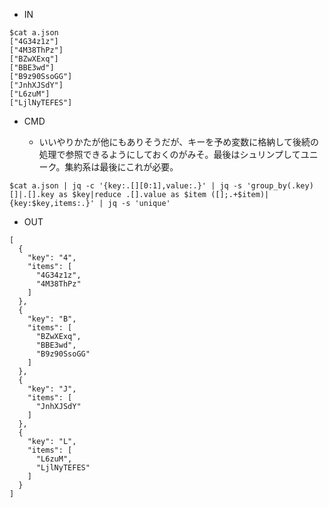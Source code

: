- IN

```
$cat a.json
["4G34z1z"]
["4M38ThPz"]
["BZwXExq"]
["BBE3wd"]
["B9z90SsoGG"]
["JnhXJSdY"]
["L6zuM"]
["LjlNyTEFES"]
```

- CMD

  - いいやりかたが他にもありそうだが、キーを予め変数に格納して後続の処理で参照できるようにしておくのがみそ。最後はシュリンプしてユニーク。集約系は最後にこれが必要。

```
$cat a.json | jq -c '{key:.[][0:1],value:.}' | jq -s 'group_by(.key)[]|.[].key as $key|reduce .[].value as $item ([];.+$item)|{key:$key,items:.}' | jq -s 'unique'
```

- OUT

```
[
  {
    "key": "4",
    "items": [
      "4G34z1z",
      "4M38ThPz"
    ]
  },
  {
    "key": "B",
    "items": [
      "BZwXExq",
      "BBE3wd",
      "B9z90SsoGG"
    ]
  },
  {
    "key": "J",
    "items": [
      "JnhXJSdY"
    ]
  },
  {
    "key": "L",
    "items": [
      "L6zuM",
      "LjlNyTEFES"
    ]
  }
]
```
